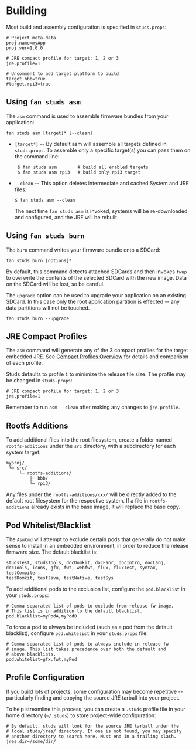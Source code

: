 # Building

Most build and assembly configuration is specified in `studs.props`:

    # Project meta-data
    proj.name=myApp
    proj.ver=1.0.0

    # JRE compact profile for target: 1, 2 or 3
    jre.profile=1

    # Uncomment to add target platform to build
    target.bbb=true
    #target.rpi3=true

## Using `fan studs asm`

The `asm` command is used to assemble firmware bundles from your application:

    fan studs asm [target]* [--clean]

 - `[target*]` -- By default asm will assemble all targets defined in
   `studs.props`. To assemble only a specific target(s) you can pass them on
   the command line:

        $ fan studs asm        # build all enabled targets
        $ fan studs asm rpi3   # build only rpi3 target

  - `--clean` -- This option deletes intermediate and cached System and JRE
    files:

        $ fan studs asm --clean

    The next time `fan studs asm` is invoked, systems will be re-downloaded and
    configured, and the JRE will be rebuilt.

## Using `fan studs burn`

The `burn` command writes your firmware bundle onto a SDCard:

    fan studs burn [options]*

By default, this command detects attached SDCards and then invokes `fwup` to
overwrite the contents of the selected SDCard with the new image. Data on the
SDCard will be lost, so be careful.

The `upgrade` option can be used to upgrade your application on an existing
SDCard. In this case only the root application partition is effected -- any
data partitions will not be touched.

    fan studs burn --upgrade

## JRE Compact Profiles

[jre-profiles]: http://www.oracle.com/technetwork/java/embedded/resources/tech/compact-profiles-overview-2157132.html

The `asm` command will generate any of the 3 compact profiles for the target
embedded JRE. See [Compact Profiles Overview][jre-profiles] for details and
comparison of each profile.

Studs defaults to profile `1` to minimize the release file size. The profile
may be changed in `studs.props`:

    # JRE compact profile for target: 1, 2 or 3
    jre.profile=1

Remember to run `asm --clean` after making any changes to `jre.profile`.

## Rootfs Additions

To add additional files into the root filesystem, create a folder named
`rootfs-additions` under the `src` directory, with a subdirectory for each
system target:

    myproj/
     └─ src/
         └─ rootfs-additions/
             ├─ bbb/
             └─ rpi3/

Any files under the `rootfs-additions/xxx/` will be directly added to the
default root filesystem for the respective system. If a file in
`rootfs-additions` already exists in the base image, it will replace the base
copy.

## Pod Whitelist/Blacklist

The `AsmCmd` will attempt to exclude certain pods that generally do not make
sense to install in an embedded environment, in order to reduce the release
firmware size.  The default blacklist is:

    studsTest, studsTools, docDomkit, docFanr, docIntro, docLang,
    docTools, icons, gfx, fwt, webfwt, flux, fluxTest, syntax, testCompiler,
    testDomkit, testJava, testNative, testSys

To add additional pods to the exclusion list, configure the `pod.blacklist` in
your `studs.props`:

    # Comma-separated list of pods to exclude from release fw image.
    # This list is in addition to the default blacklist.
    pod.blacklist=myPodA,myPodB

To force a pod to always be included (such as a pod from the default
blacklist), configure `pod.whitelist` in your `studs.props` file:

    # Comma-separated list of pods to always include in release fw
    # image. This list takes precedence over both the default and
    # above blacklists.
    pod.whitelist=gfx,fwt,myPod

## Profile Configuration

If you build lots of projects, some configuration may become repetitive --
particularly finding and copying the source JRE tarball into your project.

To help streamline this process, you can create a `.studs` profile file in your
home directory (`~/.studs`) to store project-wide configuration:

    # By default, studs will look for the source JRE tarball under the
    # local studs/jres/ directory. If one is not found, you may specify
    # another directory to search here. Must end in a trailing slash.
    jres.dir=/some/dir/
